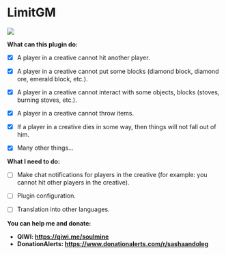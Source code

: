 # LimitGM

[![](https://poggit.pmmp.io/shield.state/LimitGM)](https://poggit.pmmp.io/p/LimitGM)

__What can this plugin do:__
- [x] A player in a creative cannot hit another player.
- [x] A player in a creative cannot put some blocks (diamond block, diamond ore, emerald block, etc.).
- [x] A player in a creative cannot interact with some objects, blocks (stoves, burning stoves, etc.).
- [x] A player in a creative cannot throw items.
- [x] If a player in a creative dies in some way, then things will not fall out of him.
- [x] Many other things...


__What I need to do:__
- [ ] Make chat notifications for players in the creative (for example: you cannot hit other players in the creative).
- [ ] Plugin configuration.
- [ ] Translation into other languages.


__You can help me and donate:__
- __QIWI: https://qiwi.me/soulmine__
- __DonationAlerts: https://www.donationalerts.com/r/sashaandoleg__
